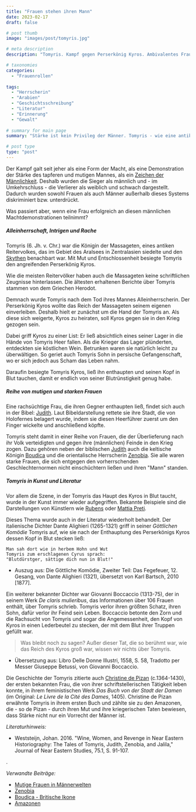 ```yaml
---
title: "Frauen stehen ihren Mann"
date: 2023-02-17
draft: false

# post thumb
image: "images/post/tomyris.jpg"

# meta description
description: "Tomyris. Kampf gegen Perserkönig Kyros. Ambivalentes Frauenbild. Herrscherin mit männlichen und weiblichen Eigenschaften. Irritation der Männerwelt."

# taxonomies
categories:
  - "Frauenrollen"
  
tags:
  - "Herrscherin"
  - "Arabien"
  - "Geschichtsschreibung"
  - "Literatur"
  - "Erinnerung"
  - "Gewalt"
  
# summary for main page
summary: "Stärke ist kein Privileg der Männer. Tomyris - wie eine antike Herrscherin einen Perserkönig besiegte und die Nachwelt inspirierte."

# post type
type: "post"
---
```


Der Kampf galt seit jeher als eine Form der Macht, als eine Demonstration der Stärke des tapferen und mutigen Mannes, als ein [Zeichen der Männlichkeit](https://www.nationalgeographic.de/geschichte-und-kultur/2023/01/patriarchat-schwache-geschlecht-kulturelle-erfindung-frau-mann-gleichberechtigung). Deshalb wurden die Sieger als männlich und - im Umkehrschluss - die Verlierer als weiblich und schwach dargestellt. Dadurch wurden sowohl Frauen als auch Männer außerhalb dieses Systems diskriminiert bzw. unterdrückt.

Was passiert aber, wenn eine Frau erfolgreich an diesen männlichen Machtdemonstrationen teilnimmt?

##### Alleinherrschaft, Intrigen und Rache

Tomyris (6. Jh. v. Chr.) war die Königin der Massageten, eines antiken Reitervolkes, das im Gebiet des Aralsees in Zentralasien siedelte und den [Skythen](https://www.erinnermich.eu/blog/amazonen/) benachbart war. Mit Mut und Entschlossenheit besiegte Tomyris den angreifenden Perserkönig Kyros.

Wie die meisten Reitervölker haben auch die Massageten keine schriftlichen Zeugnisse hinterlassen. Die ältesten erhaltenen Berichte über Tomyris stammen von dem Griechen Herodot. 

Demnach wurde Tomyris nach dem Tod ihres Mannes Alleinherrscherin. Der Perserkönig Kyros wollte das Reich der Massageten seinem eigenen einverleiben. Deshalb hielt er zunächst um die Hand der Tomyris an. Als diese sich weigerte, Kyros zu heiraten, soll Kyros gegen sie in den Krieg gezogen sein.

Dabei griff Kyros zu einer List: Er ließ absichtlich eines seiner Lager in die Hände von Tomyris Heer fallen. Als die Krieger das Lager plünderten, entdeckten sie köstlichen Wein. Betrunken waren sie natürlich leicht zu überwältigen. So geriet auch Tomyris Sohn in persische Gefangenschaft, wo er sich jedoch aus Scham das Leben nahm.

Daraufin besiegte Tomyris Kyros, ließ ihn enthaupten und seinen Kopf in Blut tauchen, damit er endlich von seiner Blutrünstigkeit genug habe. 

##### Reihe von mutigen und starken Frauen

Eine rachsüchtige Frau, die ihren Gegner enthaupten ließ, findet sich auch in der Bibel: [Judith](https://www.erinnermich.eu/blog/bibel_barockmalerin/). Laut Bibeldarstellung rettete sie ihre Stadt, die von Holofernes belagert wurde, indem sie diesen Heerführer zuerst um den Finger wickelte und anschließend köpfte.

Tomyris steht damit in einer Reihe von Frauen, die der Überlieferung nach ihr Volk verteidigten und gegen ihre (männlichen) Feinde in den Krieg zogen. Dazu gehören neben der biblischen [Judith](https://www.erinnermich.eu/blog/bibel_barockmalerin/) auch die keltische Königin [Boudica](https://www.erinnermich.eu/blog/boudica/) und die orientalische Herrscherin [Zenobia](https://www.erinnermich.eu/blog/zenobia/). Sie alle waren starke Frauen, die sich entgegen den vorherrschenden Geschlechternormen nicht einschüchtern ließen und ihren "Mann" standen.

##### Tomyris in Kunst und Literatur

Vor allem die Szene, in der Tomyris das Haupt des Kyros in Blut taucht, wurde in der Kunst immer wieder aufgegriffen. Bekannte Beispiele sind die Darstellungen von Künstlern wie [Rubens](https://www.wikiwand.com/en/Tomyris#Media/File:Tomiris.jpg) oder [Mattia Preti](https://www.wikiwand.com/en/Tomyris#Media/File:Preti,_Mattia_-_Queen_Tomyris_Receiving_the_Head_of_Cyrus,_King_of_Persia_-_1670-72.jpg).

Dieses Thema wurde auch in der Literatur wiederholt behandelt. Der italienische Dichter Dante Alighieri (1265-1321) griff in seiner *Göttlichen Komödie* Tomyris auf, wie sie nach der Enthauptung des Perserkönigs Kyros dessen Kopf in Blut stecken ließ:
```
Man sah dort wie in herbem Hohn und Wut
Tomyris zum erschlagenen Cyrus sprach:
"Blutdürstger, sättige dich nun in Blut!"
```
- Auszug aus: Die Göttliche Komödie, Zweiter Teil: Das Fegefeuer, 12. Gesang, von Dante Alighieri (1321), übersetzt von Karl Bartsch, 2010 [1877].

Ein weiterer bekannter Dichter war Giovanni Boccaccio (1313-75), der in seinem Werk *De claris mulieribus*, das Informationen über 106 Frauen enthält, über Tomyris schrieb. Tomyris verlor ihren größten Schatz, ihren Sohn, dafür verlor ihr Feind sein Leben. Boccaccio betonte den Zorn und die Rachsucht von Tomyris und sogar die Angemessenheit, den Kopf von Kyros in einen Lederbeutel zu stecken, der mit dem Blut ihrer Truppen gefüllt war.


>Was bleibt noch zu sagen? Außer dieser Tat, die so berühmt war, wie das Reich des Kyros groß war, wissen wir nichts über Tomyris.

- Übersetzung aus: Libro Delle Donne Illustri, 1558, S. 58, Tradotto per Messer Giuseppe Betussi, von Giovanni Boccaccio.

Die Geschichte der Tomyris zitierte auch [Christine de Pizan](https://www.erinnermich.eu/blog/pizan/) (c.1364-1430), der ersten bekannten Frau, die von ihrer schriftstellerischen Tätigkeit leben konnte, in ihrem feministischen Werk *Das Buch von der Stadt der Damen* (im Original: *Le Livre de la Cité des Dames*, 1405). Christine de Pizan erwähnte Tomyris in ihrem ersten Buch und zählte sie zu den Amazonen, die - so de Pizan - durch ihren Mut und ihre kriegerischen Taten bewiesen, dass Stärke nicht nur ein Vorrecht der Männer ist.



*Literaturhinweis:*
- Weststeijn, Johan. 2016. "Wine, Women, and Revenge in Near Eastern Historiography: The Tales of Tomyris, Judith, Zenobia, and Jalila," Journal of Near Eastern Studies, 75.1, S. 91-107.

.

*Verwandte Beiträge:*
- [Mutige Frauen in Männerwelten](https://www.erinnermich.eu/blog/bibel_barockmalerin/)
- [Zenobia](https://www.erinnermich.eu/blog/zenobia/)
- [Boudica - Britische Ikone](https://www.erinnermich.eu/blog/boudica/)
- [Amazonen](https://www.erinnermich.eu/blog/amazonen/)

